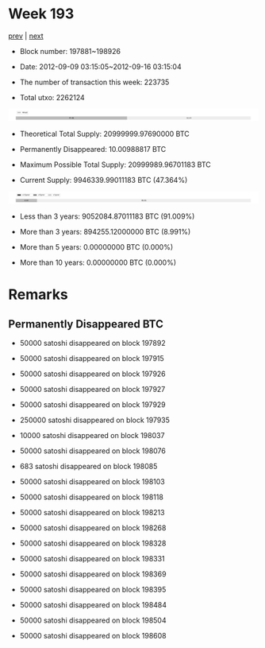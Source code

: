 # Week 193

[prev](week0192.md) | [next](week0194.md)

- Block number: 197881~198926

- Date: 2012-09-09 03:15:05~2012-09-16 03:15:04

- The number of transaction this week: 223735

- Total utxo: 2262124

![](../images/mined_week0193.png)

- Theoretical Total Supply: 20999999.97690000 BTC

- Permanently Disappeared: 10.00988817 BTC

- Maximum Possible Total Supply: 20999989.96701183 BTC

- Current Supply: 9946339.99011183 BTC (47.364%)

![](../images/year_week0193.png)


- Less than 3 years: 9052084.87011183 BTC (91.009%)

- More than 3 years: 894255.12000000 BTC (8.991%)

- More than 5 years: 0.00000000 BTC (0.000%)

- More than 10 years: 0.00000000 BTC (0.000%)

# Remarks

## Permanently Disappeared BTC

- 50000 satoshi disappeared on block 197892

- 50000 satoshi disappeared on block 197915

- 50000 satoshi disappeared on block 197926

- 50000 satoshi disappeared on block 197927

- 50000 satoshi disappeared on block 197929

- 250000 satoshi disappeared on block 197935

- 10000 satoshi disappeared on block 198037

- 50000 satoshi disappeared on block 198076

- 683 satoshi disappeared on block 198085

- 50000 satoshi disappeared on block 198103

- 50000 satoshi disappeared on block 198118

- 50000 satoshi disappeared on block 198213

- 50000 satoshi disappeared on block 198268

- 50000 satoshi disappeared on block 198328

- 50000 satoshi disappeared on block 198331

- 50000 satoshi disappeared on block 198369

- 50000 satoshi disappeared on block 198395

- 50000 satoshi disappeared on block 198484

- 50000 satoshi disappeared on block 198504

- 50000 satoshi disappeared on block 198608

